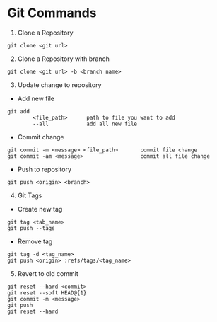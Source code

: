 # Git Commands

1. Clone a Repository
```
git clone <git url>
```

2. Clone a Repository with branch
```
git clone <git url> -b <branch name>
```

3. Update change to repository

- Add new file

```
git add
		<file_path>      path to file you want to add
		--all            add all new file
```

- Commit change

```
git commit -m <message> <file_path>       commit file change
git commit -am <message>                  commit all file change
```

- Push to repository

```
git push <origin> <branch>
```

4. Git Tags

- Create new tag
```
git tag <tab_name>
git push --tags
```

- Remove tag
```
git tag -d <tag_name>
git push <origin> :refs/tags/<tag_name>
```

5. Revert to old commit
```
git reset --hard <commit>
git reset --soft HEAD@{1}
git commit -m <message>
git push
git reset --hard
```

